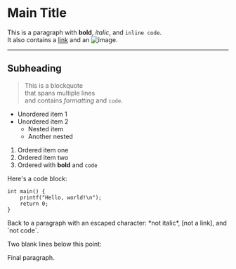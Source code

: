 # Main Title

This is a paragraph with **bold**, *italic*, and `inline code`.  
It also contains a [link](https://example.com) and an ![image](https://external-content.duckduckgo.com/iu/?u=https%3A%2F%2Fabhishekarya1.github.io%2Fimg%2Fmarkdown%2Fmd.png&f=1&nofb=1&ipt=9c2972ced72e8bed76ce34894ee3a31e6d140616ded8dee16bdbfdf9968e8f81).

---

## Subheading

> This is a blockquote  
> that spans multiple lines  
> and contains *formatting* and `code`.

- Unordered item 1
- Unordered item 2
  - Nested item
  - Another nested

1. Ordered item one  
2. Ordered item two  
3. Ordered with **bold** and `code`

Here's a code block:

```
int main() {
    printf("Hello, world!\n");
    return 0;
}
```

Back to a paragraph with an escaped character: \*not italic\*, \[not a link\], and \`not code\`.

Two blank lines below this point:


Final paragraph.
